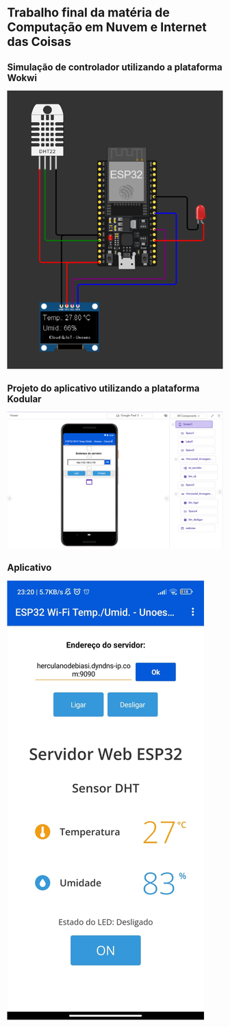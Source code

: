 # Trabalho final da matéria de Computação em Nuvem e Internet das Coisas

## Simulação de controlador utilizando a plataforma Wokwi
![](assets/wokwi.png)

## Projeto do aplicativo utilizando a plataforma Kodular
![](assets/kodular.png)

## Aplicativo
![](assets/app.jpeg)
